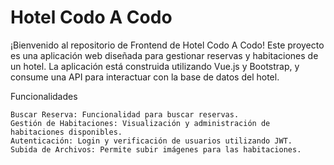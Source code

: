 # Hotel Codo A Codo

¡Bienvenido al repositorio de Frontend de Hotel Codo A Codo! Este proyecto es una aplicación web diseñada para gestionar reservas y habitaciones de un hotel. La aplicación está construida utilizando Vue.js y Bootstrap, y consume una API para interactuar con la base de datos del hotel.

Funcionalidades

    Buscar Reserva: Funcionalidad para buscar reservas.
    Gestión de Habitaciones: Visualización y administración de habitaciones disponibles.
    Autenticación: Login y verificación de usuarios utilizando JWT.
    Subida de Archivos: Permite subir imágenes para las habitaciones.

